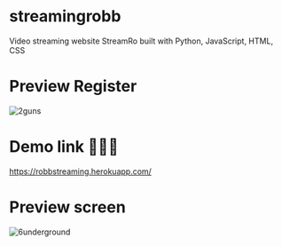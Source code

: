 # streamingrobb
Video streaming website StreamRo built with Python, JavaScript, HTML, CSS
 # Preview Register
 ![2guns](https://user-images.githubusercontent.com/112253320/192518297-efbf7442-53c2-4eb0-a2e6-453bb096db40.jpg)
# Demo link 🚁😊🚁
https://robbstreaming.herokuapp.com/

# Preview screen
![6underground](https://user-images.githubusercontent.com/112253320/192519585-67e03f17-4f09-450e-a9ff-e42233c60104.jpg)
